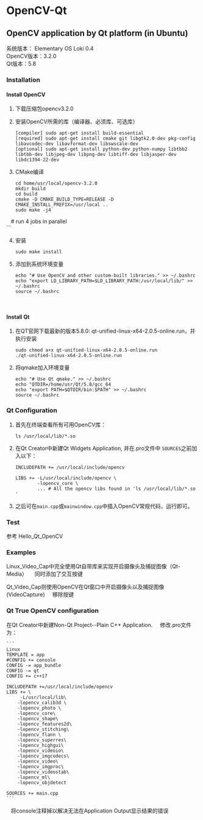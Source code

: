 # OpenCV-Qt
OpenCV application by Qt platform (in Ubuntu)
---
  
系统版本： Elementary OS Loki 0.4  
OpenCV版本：3.2.0  
Qt版本：5.8

### Installation
#### Install OpenCV
1. 下载压缩包opencv3.2.0
2. 安装OpenCV所需的库（编译器、必须库、可选库）
	```
	[compiler] sudo apt-get install build-essential
	[required] sudo apt-get install cmake git libgtk2.0-dev pkg-config libavcodec-dev libavformat-dev libswscale-dev
	[optional] sudo apt-get install python-dev python-numpy libtbb2 libtbb-dev libjpeg-dev libpng-dev libtiff-dev libjasper-dev libdc1394-22-dev
	```
	
3. CMake编译  		
 	```  		
	cd home/usr/local/opencv-3.2.0  
    mkdir build  
    cd build  
    cmake -D CMAKE_BUILD_TYPE=RELEASE -D CMAKE_INSTALL_PREFIX=/usr/local ..  
    sudo make -j4
    # run 4 jobs in parallel	  
	```  			


4. 安装   
    ```  
    sudo make install  
    ``` 

  
  
5. 添加到系统环境变量  
    ```  
    echo "# Use OpenCV and other custom-built libraries." >> ~/.bashrc
    echo "export LD_LIBRARY_PATH=$LD_LIBRARY_PATH:/usr/local/lib/" >> ~/.bashrc
    source ~/.bashrc
    ```
  
   
  
  
#### Install Qt  

1. 在QT官网下载最新的版本5.8.0: qt-unified-linux-x64-2.0.5-online.run，并执行安装

    ```
    sudo chmod a+x qt-unified-linux-x64-2.0.5-online.run
    ./qt-unified-linux-x64-2.0.5-online.run
    ```  
2. 将qmake加入环境变量    
	```  		
	echo "# Use Qt qmake." >> ~/.bashrc
	echo "QTDIR=/home/usr/Qt/5.8/gcc_64
	echo "export PATH=$QTDIR/bin:$PATH" >> ~/.bashrc
	source ~/.bashrc
	```	

  
  
### Qt Configuration
1. 首先在终端查看所有可用OpenCV库：  
    ```  
	ls /usr/local/lib/*.so  
    ```  
2. 在Qt Creator中新建Qt Widgets Application, 并在.pro文件中 `SOURCES`之前加入以下：     
    ```
    INCLUDEPATH += /usr/local/include/opencv  
    
    LIBS += -L/usr/local/include/opencv \        
            -lopencv_core \                
            ... # All the opencv libs found in 'ls /usr/local/lib/*.so '    
    ```  
3. 之后可在`main.cpp`或`mainwindow.cpp`中插入OpenCV常规代码，运行即可。  

### Test
参考 Hello_Qt_OpenCV



### Examples
Linux_Video_Cap中完全使用Qt自带库来实现开启摄像头及捕捉图像（Qt-Media）    
同时添加了交互按键       


Qt_Video_Cap则使用OpenCV在Qt窗口中开启摄像头以及捕捉图像(VideoCapture)     
移除按键

### Qt True OpenCV configuration    
在Qt Creator中新建Non-Qt Project--Plain C++ Application.     
修改.pro文件为：     
    
    ```   
    Linux
    TEMPLATE = app
    #CONFIG += console
    CONFIG -= app_bundle
    CONFIG -= qt
    CONFIG += c++17

    INCLUDEPATH +=/usr/local/include/opencv
    LIBS += \
         -L/usr/local/lib\
        -lopencv_calib3d \
        -lopencv_photo \
        -lopencv_core\
        -lopencv_shape\
        -lopencv_features2d\
        -lopencv_stitching\
        -lopencv_flann \
        -lopencv_superres\
        -lopencv_highgui\
        -lopencv_videoio\
        -lopencv_imgcodecs\
        -lopencv_video\
        -lopencv_imgproc\
        -lopencv_videostab\
        -lopencv_ml\
        -lopencv_objdetect

    SOURCES += main.cpp
    ```
    
    将console注释掉以解决无法在Application Output显示结果的错误
